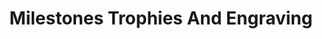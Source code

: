 ---
title: "Milestones Trophies And Engraving"
url: /avondale/milestones-trophies-and-engraving/
shop: trophy
---